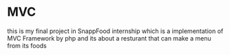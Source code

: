 # MVC
this is my final project in SnappFood internship
which is a implementation of MVC Framework by php 
and its about a resturant that can make a menu from its foods 
